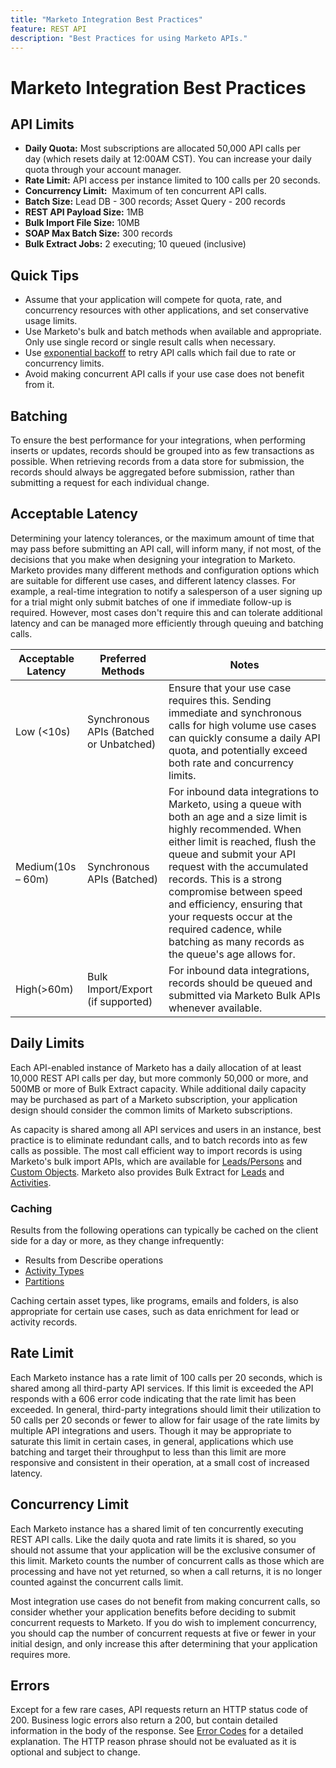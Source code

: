 ```yaml
---
title: "Marketo Integration Best Practices"
feature: REST API
description: "Best Practices for using Marketo APIs."
---
```


# Marketo Integration Best Practices

## API Limits

- **Daily Quota:** Most subscriptions are allocated 50,000 API calls per day (which resets daily at 12:00AM CST). You can increase your daily quota through your account manager.
- **Rate Limit:** API access per instance limited to 100 calls per 20 seconds.
- **Concurrency Limit:**  Maximum of ten concurrent API calls.
- **Batch Size:** Lead DB - 300 records; Asset Query - 200 records
- **REST API Payload Size:** 1MB
- **Bulk Import File Size:** 10MB
- **SOAP Max Batch Size:** 300 records
- **Bulk Extract Jobs:** 2 executing; 10 queued (inclusive)

## Quick Tips

- Assume that your application will compete for quota, rate, and concurrency resources with other applications, and set conservative usage limits.
- Use Marketo's bulk and batch methods when available and appropriate. Only use single record or single result calls when necessary.
- Use [exponential backoff](https://en.wikipedia.org/wiki/Exponential_backoff) to retry API calls which fail due to rate or concurrency limits.
- Avoid making concurrent API calls if your use case does not benefit from it.

## Batching

To ensure the best performance for your integrations, when performing inserts or updates, records should be grouped into as few transactions as possible. When retrieving records from a data store for submission, the records should always be aggregated before submission, rather than submitting a request for each individual change.

## Acceptable Latency

Determining your latency tolerances, or the maximum amount of time that may pass before submitting an API call, will inform many, if not most, of the decisions that you make when designing your integration to Marketo. Marketo provides many different methods and configuration options which are suitable for different use cases, and different latency classes. For example, a real-time integration to notify a salesperson of a user signing up for a trial might only submit batches of one if immediate follow-up is required. However, most cases don't require this and can tolerate additional latency and can be managed more efficiently through queuing and batching calls.

| Acceptable Latency | Preferred Methods  | Notes  |
|---|---|---|
| Low (&lt;10s)  | Synchronous APIs (Batched or Unbatched) | Ensure that your use case requires this. Sending immediate and synchronous calls for high volume use cases can quickly consume a daily API quota, and potentially exceed both rate and concurrency limits. |
| Medium(10s – 60m) | Synchronous APIs (Batched)  | For inbound data integrations to Marketo, using a queue with both an age and a size limit is highly recommended. When either limit is reached, flush the queue and submit your API request with the accumulated records. This is a strong compromise between speed and efficiency, ensuring that your requests occur at the required cadence, while batching as many records as the queue's age allows for. |
| High(&gt;60m)  | Bulk Import/Export (if supported)  | For inbound data integrations, records should be queued and submitted via Marketo Bulk APIs whenever available. |

## Daily Limits

Each API-enabled instance of Marketo has a daily allocation of at least 10,000 REST API calls per day, but more commonly 50,000 or more, and 500MB or more of Bulk Extract capacity. While additional daily capacity may be purchased as part of a Marketo subscription, your application design should consider the common limits of Marketo subscriptions.

As capacity is shared among all API services and users in an instance, best practice is to eliminate redundant calls, and to batch records into as few calls as possible. The most call efficient way to import records is using Marketo's bulk import APIs, which are available for [Leads/Persons](https://developer.adobe.com/marketo-apis/api/mapi/#tag/Bulk-Import-Leads/operation/importLeadUsingPOST) and [Custom Objects](https://developer.adobe.com/marketo-apis/api/mapi/#tag/Snippets/operation/createSnippetUsingPOST). Marketo also provides Bulk Extract for [Leads](bulk-lead-extract.md) and [Activities](bulk-activity-extract.md).

### Caching

Results from the following operations can typically be cached on the client side for a day or more, as they change infrequently:

- Results from Describe operations
- [Activity Types](https://developer.adobe.com/marketo-apis/api/mapi/#tag/Activities/operation/getAllActivityTypesUsingGET)
- [Partitions](https://developer.adobe.com/marketo-apis/api/mapi/#tag/Leads/operation/getLeadPartitionsUsingGET)

Caching certain asset types, like programs, emails and folders, is also appropriate for certain use cases, such as data enrichment for lead or activity records.

## Rate Limit

Each Marketo instance has a rate limit of 100 calls per 20 seconds, which is shared among all third-party API services. If this limit is exceeded the API responds with a 606 error code indicating that the rate limit has been exceeded. In general, third-party integrations should limit their utilization to 50 calls per 20 seconds or fewer to allow for fair usage of the rate limits by multiple API integrations and users. Though it may be appropriate to saturate this limit in certain cases, in general, applications which use batching and target their throughput to less than this limit are more responsive and consistent in their operation, at a small cost of increased latency.

## Concurrency Limit

Each Marketo instance has a shared limit of ten concurrently executing REST API calls. Like the daily quota and rate limits it is shared, so you should not assume that your application will be the exclusive consumer of this limit. Marketo counts the number of concurrent calls as those which are processing and have not yet returned, so when a call returns, it is no longer counted against the concurrent calls limit.

Most integration use cases do not benefit from making concurrent calls, so consider whether your application benefits before deciding to submit concurrent requests to Marketo. If you do wish to implement concurrency, you should cap the number of concurrent requests at five or fewer in your initial design, and only increase this after determining that your application requires more.

## Errors

Except for a few rare cases, API requests return an HTTP status code of 200. Business logic errors also return a 200, but contain detailed information in the body of the response. See [Error Codes](error-codes.md) for a detailed explanation. The HTTP reason phrase should not be evaluated as it is optional and subject to change.
